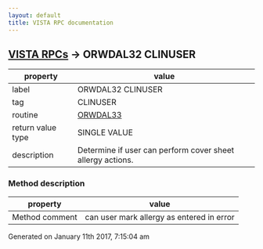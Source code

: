 ```yaml
---
layout: default
title: VISTA RPC documentation
---
```




## [VISTA RPCs](TableOfContent.md) &#8594; ORWDAL32 CLINUSER 

 property | value 
--- | --- 
 label | ORWDAL32 CLINUSER
 tag | CLINUSER
 routine | [ORWDAL33](http://code.osehra.org/dox/Routine_ORWDAL33_source.html)
 return value type | SINGLE VALUE
 description | Determine if user can perform cover sheet allergy actions.


### Method description

 property | value 
--- | --- 
 Method comment | can user mark allergy as entered in error




 Generated on January 11th 2017, 7:15:04 am